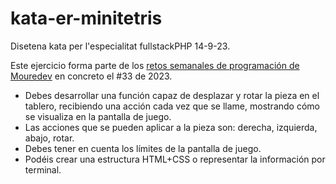 # kata-er-minitetris

Disetena kata per l'especialitat fullstackPHP 14-9-23.

Este ejercicio forma parte de los [retos semanales de programación de Mouredev](https://retosdeprogramacion.com/semanales2023) en concreto el #33 de 2023.


 - Debes desarrollar una función capaz de desplazar y rotar la pieza en el tablero,
 recibiendo una acción cada vez que se llame, mostrando cómo se visualiza en la pantalla de juego.
 - Las acciones que se pueden aplicar a la pieza son: derecha, izquierda, abajo, rotar.
 - Debes tener en cuenta los límites de la pantalla de juego.
 - Podéis crear una estructura HTML+CSS o representar la información por terminal.

 
 


